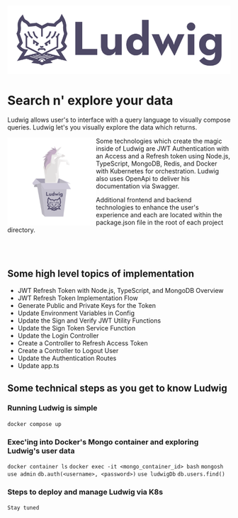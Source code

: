 <img src="/frontend/public/assets/logos/full-logo.svg" />

# Search n' explore your data

Ludwig allows user's to interface with a query language to visually compose queries. Ludwig let's you visually explore the data which returns.

<img align="left" src="/frontend/public/assets/images/sans-shadows/unicorn-in-a-box.svg" width="200" />Some technologies which create the magic inside of Ludwig are JWT Authentication with an Access and a Refresh token using Node.js, TypeScript, MongoDB, Redis, and Docker with Kubernetes for orchestration. Ludwig also uses OpenApi to deliver his documentation via Swagger.

Additional frontend and backend technologies to enhance the user's experience and each are located within the package.json file in the root of each project directory.

<br><br>

## Some high level topics of implementation

- JWT Refresh Token with Node.js, TypeScript, and MongoDB Overview
- JWT Refresh Token Implementation Flow
- Generate Public and Private Keys for the Token
- Update Environment Variables in Config
- Update the Sign and Verify JWT Utility Functions
- Update the Sign Token Service Function
- Update the Login Controller
- Create a Controller to Refresh Access Token
- Create a Controller to Logout User
- Update the Authentication Routes
- Update app.ts

## Some technical steps as you get to know Ludwig

### Running Ludwig is simple

`docker compose up`

### Exec'ing into Docker's Mongo container and exploring Ludwig's user data

`docker container ls`
`docker exec -it <mongo_container_id> bash`
`mongosh`
`use admin`
`db.auth(<username>, <password>)`
`use ludwigDb`
`db.users.find()`

### Steps to deploy and manage Ludwig via K8s

`Stay tuned`
